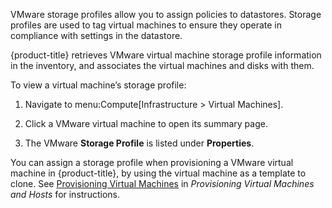 VMware storage profiles allow you to assign policies to datastores.
Storage profiles are used to tag virtual machines to ensure they operate
in compliance with settings in the datastore.

{product-title} retrieves VMware virtual machine storage profile
information in the inventory, and associates the virtual machines and
disks with them.

To view a virtual machine’s storage profile:

1.  Navigate to menu:Compute\[Infrastructure \> Virtual Machines\].

2.  Click a VMware virtual machine to open its summary page.

3.  The VMware **Storage Profile** is listed under **Properties**.

You can assign a storage profile when provisioning a VMware virtual
machine in {product-title}, by using the virtual machine as a template
to clone. See [Provisioning Virtual
Machines](https://access.redhat.com/documentation/en/red-hat-cloudforms/4.7/single/provisioning-virtual-machines-and-hosts/#provisioning-virtual-machines)
in *Provisioning Virtual Machines and Hosts* for instructions.
